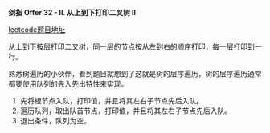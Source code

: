 **剑指 Offer 32 - II. 从上到下打印二叉树 II**

[leetcode题目地址](https://leetcode-cn.com/problems/cong-shang-dao-xia-da-yin-er-cha-shu-ii-lcof/)

从上到下按层打印二叉树，同一层的节点按从左到右的顺序打印，每一层打印到一行。
  
 熟悉树遍历的小伙伴，看到题目就想到了这就是树的层序遍历，树的层序遍历通常都要使用队列的先入先出特性来实现。
 
 1. 先将根节点入队，打印值，并且将其左右子节点先后入队。
 2. 遍历队列，取出队首节点，打印值，并且将其左右子节点先后入队。
 3. 退出条件，队列为空。
 